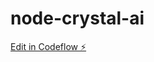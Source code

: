 # node-crystal-ai

[Edit in Codeflow ⚡️](https://stackblitz.com/~/github.com/q1blue/node-crystal-ai)